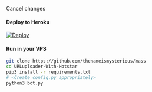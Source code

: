 
Cancel changes
#### Deploy to Heroku

[![Deploy](https://www.herokucdn.com/deploy/button.svg)](https://www.heroku.com/deploy?template=https://github.com/aryforker/msssjhaf)

#### Run in your VPS
```sh
git clone https://github.com/thenameismysterious/mass
cd URLuploader-With-Hotstar
pip3 install -r requirements.txt
# <Create config.py appropriately>
python3 bot.py
```

